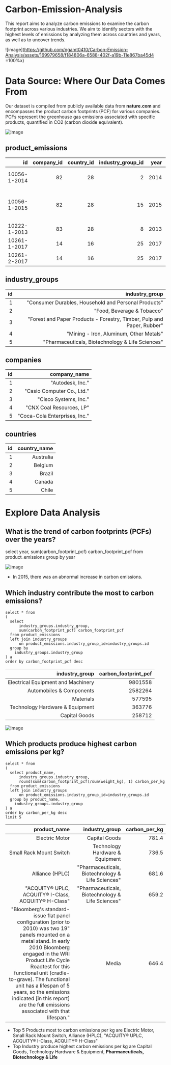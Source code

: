 # Carbon-Emission-Analysis
This report aims to analyze carbon emissions to examine the carbon footprint across various industries. We aim to identify sectors with the highest levels of emissions by analyzing them across countries and years, as well as to uncover trends.

![image](https://github.com/ngamt0410/Carbon-Emission-Analysis/assets/169979658/f184806a-6588-402f-a19b-11e867ba45d4 =100%x)





# Data Source: Where Our Data Comes From

Our dataset is compiled from publicly available data from **nature.com** and encompasses the product carbon footprints (PCF) for various companies. PCFs represent the greenhouse gas emissions associated with specific products, quantified in CO2 (carbon dioxide equivalent).


![image](https://github.com/ngamt0410/Carbon-Emission-Analysis/assets/169979658/60cc05cf-f621-45fa-9c66-ec74402335a8)

## product_emissions
| id           | company_id | country_id | industry_group_id | year | product_name                                                    | weight_kg | carbon_footprint_pcf | upstream_percent_total_pcf | operations_percent_total_pcf | downstream_percent_total_pcf | 
| -----------: | ---------: | ---------: | ----------------: | ---: | --------------------------------------------------------------: | --------: | -------------------: | -------------------------: | ---------------------------: | ---------------------------: | 
| 10056-1-2014 | 82         | 28         | 2                 | 2014 | Frosted Flakes(R) Cereal                                        | 0.7485    | 2                    | 57.50                      | 30.00                        | 12.50                        | 
| 10056-1-2015 | 82         | 28         | 15                | 2015 | "Frosted Flakes, 23 oz, produced in Lancaster, PA (one carton)" | 0.7485    | 2                    | 57.50                      | 30.00                        | 12.50                        | 
| 10222-1-2013 | 83         | 28         | 8                 | 2013 | Office Chair                                                    | 20.68     | 73                   | 80.63                      | 17.36                        | 2.01                         | 
| 10261-1-2017 | 14         | 16         | 25                | 2017 | Multifunction Printers                                          | 110       | 1488                 | 30.65                      | 5.51                         | 63.84                        | 
| 10261-2-2017 | 14         | 16         | 25                | 2017 | Multifunction Printers                                          | 110       | 1818                 | 25.08                      | 4.51                         | 70.41                        | 

## industry_groups
| id | industry_group                                                         | 
| -: | ---------------------------------------------------------------------: | 
| 1  | "Consumer Durables, Household and Personal Products"                   | 
| 2  | "Food, Beverage & Tobacco"                                             | 
| 3  | "Forest and Paper Products - Forestry, Timber, Pulp and Paper, Rubber" | 
| 4  | "Mining - Iron, Aluminum, Other Metals"                                | 
| 5  | "Pharmaceuticals, Biotechnology & Life Sciences"                       | 

## companies

| id | company_name                  | 
| -: | ----------------------------: | 
| 1  | "Autodesk, Inc."              | 
| 2  | "Casio Computer Co., Ltd."    | 
| 3  | "Cisco Systems, Inc."         | 
| 4  | "CNX Coal Resources, LP"      | 
| 5  | "Coca-Cola Enterprises, Inc." | 

## countries
| id | country_name | 
| -: | -----------: | 
| 1  | Australia    | 
| 2  | Belgium      | 
| 3  | Brazil       | 
| 4  | Canada       | 
| 5  | Chile        | 

# Explore Data Analysis
## What is the trend of carbon footprints (PCFs) over the years?

  select 
	  year,
	  sum(carbon_footprint_pcf) carbon_footprint_pcf
  from product_emissions 
  group by
	year


![image](https://github.com/ngamt0410/Carbon-Emission-Analysis/assets/169979658/8697b8e2-065d-4ee8-9f62-fc9f482f6d29)

* In 2015, there was an abnormal increase in carbon emissions.

## Which industry contribute the most to carbon emissions?
    
    select * from 
    (
      select 
    	  industry_groups.industry_group,
    	  sum(carbon_footprint_pcf) carbon_footprint_pcf
      from product_emissions 
      left join industry_groups
    	  on product_emissions.industry_group_id=industry_groups.id
      group by
    	industry_groups.industry_group
    ) a
    order by carbon_footprint_pcf desc

| industry_group                     | carbon_footprint_pcf | 
| ---------------------------------: | -------------------: | 
| Electrical Equipment and Machinery | 9801558              | 
| Automobiles & Components           | 2582264              | 
| Materials                          | 577595               | 
| Technology Hardware & Equipment    | 363776               | 
| Capital Goods                      | 258712               | 



![image](https://github.com/ngamt0410/Carbon-Emission-Analysis/assets/169979658/56399779-baf9-454a-9131-e24f582521b4)




## Which products produce highest carbon emissions per kg?
    select * from 
    (
      select product_name,
    	  industry_groups.industry_group,
    	  round(sum(carbon_footprint_pcf)/sum(weight_kg), 1) carbon_per_kg
      from product_emissions 
      left join industry_groups
    	  on product_emissions.industry_group_id=industry_groups.id
      group by product_name,
    	industry_groups.industry_group
    ) a
    order by carbon_per_kg desc
    limit 5

| product_name                                                                                                                                                                                                                                                                                                                                                                            | industry_group                                   | carbon_per_kg | 
| --------------------------------------------------------------------------------------------------------------------------------------------------------------------------------------------------------------------------------------------------------------------------------------------------------------------------------------------------------------------------------------: | -----------------------------------------------: | ------------: | 
| Electric Motor                                                                                                                                                                                                                                                                                                                                                                          | Capital Goods                                    | 781.4         | 
| Small Rack Mount Switch                                                                                                                                                                                                                                                                                                                                                                 | Technology Hardware & Equipment                  | 736.5         | 
| Alliance (HPLC)                                                                                                                                                                                                                                                                                                                                                                         | "Pharmaceuticals, Biotechnology & Life Sciences" | 681.6         | 
| "ACQUITY® UPLC, ACQUITY® I-Class, ACQUITY® H-Class"                                                                                                                                                                                                                                                                                                                                     | "Pharmaceuticals, Biotechnology & Life Sciences" | 659.2         | 
| "Bloomberg's standard-issue flat panel configuration (prior to 2010) was two 19\" panels mounted on a metal stand. In early 2010 Bloomberg engaged in the WRI Product Life Cycle Roadtest for this functional unit (cradle-to-grave). The functional unit has a lifespan of 5 years, so the emissions indicated [in this report] are the full emissions associated with that lifespan." | Media                                            | 646.4         | 

* Top 5 Products most to carbon emissions per kg are Electric Motor, Small Rack Mount Switch, Alliance (HPLC), "ACQUITY® UPLC, ACQUITY® I-Class, ACQUITY® H-Class"
* Top Industry produce highest carbon emissions per kg are Capital Goods, Technology Hardware & Equipment, **Pharmaceuticals, Biotechnology & Life**

